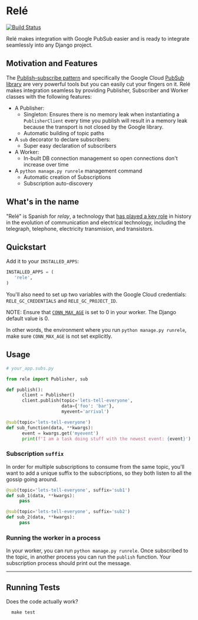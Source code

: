 # Relé

[![Build Status](https://travis-ci.org/mercadona/rele.svg?branch=master)](https://travis-ci.org/mercadona/rele)

Relé makes integration with Google PubSub easier and is ready to integrate seamlessly into any Django project.

## Motivation and Features

The [Publish–subscribe pattern](https://en.wikipedia.org/wiki/Publish%E2%80%93subscribe_pattern) and specifically the Google Cloud [PubSub library](https://pypi.org/project/google-cloud-pubsub/) are very powerful tools but you can easily cut your fingers on it. Relé makes integration seamless by providing Publisher, Subscriber and Worker classes with the following features:

* A Publisher:
  * Singleton: Ensures there is no memory leak when instantiating a `PublisherClient` every time you publish will result in a memory leak because the transport is not closed by the Google library.
  * Automatic building of topic paths
* A `sub` decorator to declare subscribers:
  * Super easy declaration of subscribers
* A Worker:
  * In-built DB connection management so open connections don't increase over time
* A `python manage.py runrele` management command
  * Automatic creation of Subscriptions
  * Subscription auto-discovery

## What's in the name

"Relé" is Spanish for *relay*, a technology that [has played a key role](https://technicshistory.wordpress.com/2017/01/29/the-relay/) in history in the evolution of communication and electrical technology, including the telegraph, telephone, electricity transmision, and transistors.

## Quickstart

Add it to your `INSTALLED_APPS`:

```python
INSTALLED_APPS = (
   'rele',
)
```

You'll also need to set up two variables with the Google Cloud credentials:
`RELE_GC_CREDENTIALS` and `RELE_GC_PROJECT_ID`.

NOTE: Ensure that [`CONN_MAX_AGE`](https://docs.djangoproject.com/en/2.2/ref/settings/#conn-max-age)
is set to 0 in your worker. The Django default value is 0.

In other words, the environment where you run `python manage.py runrele`,
make sure `CONN_MAX_AGE` is not set explicitly.

## Usage

```python
# your_app.subs.py

from rele import Publisher, sub

def publish():
      client = Publisher()
      client.publish(topic='lets-tell-everyone',
                     data={'foo': 'bar'},
                     myevent='arrival')

@sub(topic='lets-tell-everyone')
def sub_function(data, **kwargs):
      event = kwargs.get('myevent')
      print(f'I am a task doing stuff with the newest event: {event}')
```

### Subscription `suffix`

In order for multiple subscriptions to consume from the same topic, you'll want to add
a unique suffix to the subscriptions, so they both listen to all the gossip going around.

```python
@sub(topic='lets-tell-everyone', suffix='sub1')
def sub_1(data, **kwargs):
     pass

@sub(topic='lets-tell-everyone', suffix='sub2')
def sub_2(data, **kwargs):
     pass
```

### Running the worker in a process

In your worker, you can run `python manage.py runrele`. Once subscribed to
the topic, in another process you can run the `publish` function. Your subscription process
should print out the message.

----

## Running Tests

Does the code actually work?

      make test
